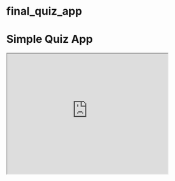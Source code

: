 # final_quiz_app

# Simple Quiz App

<iframe width="420" height="315"
src="https://www.youtube.com/embed/tgbNymZ7vqY">
</iframe>
